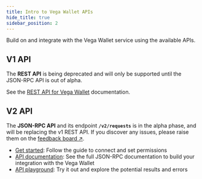 ```yaml
---
title: Intro to Vega Wallet APIs
hide_title: true
sidebar_position: 2 
---
```

Build on and integrate with the Vega Wallet service using the available APIs. 

## V1 API
The **REST API** is being deprecated and will only be supported until the JSON-RPC API is out of alpha. 

See the [REST API for Vega Wallet](./v1-api/rest-api.md) documentation.

## V2 API
The **JSON-RPC API** and its endpoint **`/v2/requests`** is in the alpha phase, and will be replacing the v1 REST API. If you discover any issues, please raise them on the [feedback board ↗](https://github.com/vegaprotocol/feedback/discussions).

* [Get started](./v2-api/get-started): Follow the guide to connect and set permissions
* [API documentation](./v2-api/openrpc): See the full JSON-RPC documentation to build your integration with the Vega Wallet
* [API playground](./v2-api/openrpc-api-playground): Try it out and explore the potential results and errors